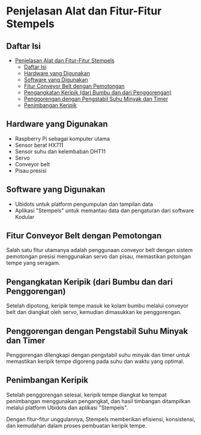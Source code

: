 # Penjelasan Alat dan Fitur-Fitur Stempels

## Daftar Isi
- [Penjelasan Alat dan Fitur-Fitur Stempels](#penjelasan-alat-dan-fitur-fitur-stempels)
  - [Daftar Isi](#daftar-isi)
  - [Hardware yang Digunakan](#hardware-yang-digunakan)
  - [Software yang Digunakan](#software-yang-digunakan)
  - [Fitur Conveyor Belt dengan Pemotongan](#fitur-conveyor-belt-dengan-pemotongan)
  - [Pengangkatan Keripik (dari Bumbu dan dari Penggorengan)](#pengangkatan-keripik-dari-bumbu-dan-dari-penggorengan)
  - [Penggorengan dengan Pengstabil Suhu Minyak dan Timer](#penggorengan-dengan-pengstabil-suhu-minyak-dan-timer)
  - [Penimbangan Keripik](#penimbangan-keripik)

## Hardware yang Digunakan
- Raspberry Pi sebagai komputer utama
- Sensor berat HX711
- Sensor suhu dan kelembaban DHT11
- Servo
- Conveyor belt
- Pisau presisi

## Software yang Digunakan
- Ubidots untuk platform pengumpulan dan tampilan data
- Aplikasi "Stempels" untuk memantau data dan pengaturan dari software Kodular

## Fitur Conveyor Belt dengan Pemotongan
Salah satu fitur utamanya adalah penggunaan conveyor belt dengan sistem pemotongan presisi menggunakan servo dan pisau, memastikan potongan tempe yang seragam.

## Pengangkatan Keripik (dari Bumbu dan dari Penggorengan)
Setelah dipotong, keripik tempe masuk ke kolam bumbu melalui conveyor belt dan diangkat oleh servo, kemudian dimasukkan ke penggorengan.

## Penggorengan dengan Pengstabil Suhu Minyak dan Timer
Penggorengan dilengkapi dengan pengstabil suhu minyak dan timer untuk memastikan keripik tempe digoreng pada suhu dan waktu yang optimal.

## Penimbangan Keripik
Setelah penggorengan selesai, keripik tempe diangkat ke tempat penimbangan menggunakan pengangkat, dan hasil timbangan ditampilkan melalui platform Ubidots dan aplikasi "Stempels".

Dengan fitur-fitur unggulannya, Stempels memberikan efisiensi, konsistensi, dan kemudahan dalam proses pembuatan keripik tempe.
